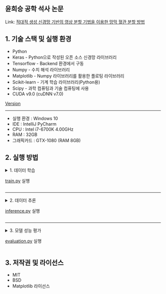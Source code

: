 ## 윤희승 공학 석사 논문

Link: [적대적 생성 신경망 기반의 영상 분할 기법을 이용한 망막 혈관 분할 방법][Masterpaperlink]

[Masterpaperlink]: https://sites.google.com/view/yoonheeseung-masterpaper

## 1. 기술 스택 및 실행 환경
* Python
* Keras - Python으로 작성된 오픈 소스 신경망 라이브러리
* Tensorflow - Backend 환경에서 구동
* Numpy - 수치 해석 라이브러리
* Matplotlib - Numpy 라이브러리를 활용한 플로팅 라이브러리
* Scikit-learn - 기계 학습 라이브러리(Python용)
* Scipy - 과학 컴퓨팅과 기술 컴퓨팅에 사용
* CUDA v9.0 (cuDNN v7.0)

[Version](./codes/requirements.txt)

---

+ 실행 환경 : Windows 10
+ IDE : IntelliJ PyCharm
+ CPU : Intel i7-6700K 4.00GHz
+ RAM : 32GB
+ 그래픽카드 : GTX-1080 (RAM 8GB)


## 2. 실행 방법
<details>
<summary> 1. 데이터 학습

  [train.py](./codes/train.py) 실행 </summary>  

  
  
</details>

---
<details>
<summary> 2. 데이터 추론

  [inference.py](./codes/inference.py) 실행 </summary>  
  
</details>

---

<details>
<summary>3. 모델 성능 평가 
  
  [evaluation.py](./codes/evaluation.py) 실행 </summary>  
  
</details>


## 3. 저작권 및 라이선스
* MIT
* BSD
* Matplotlib 라이선스
